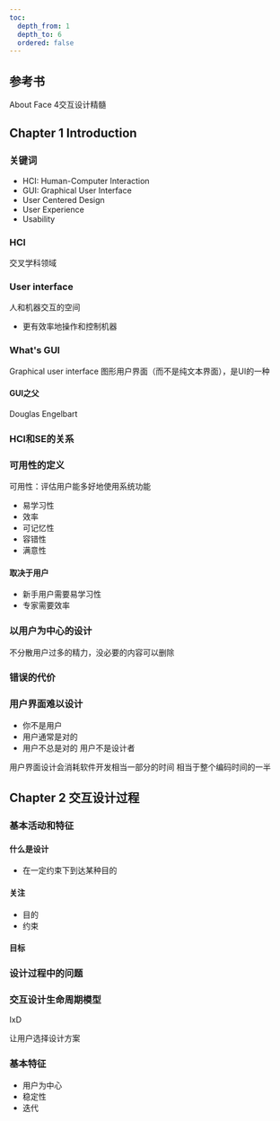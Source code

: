 ```yaml
---
toc:
  depth_from: 1
  depth_to: 6
  ordered: false
---
```


## 参考书
About Face 4交互设计精髓

## Chapter 1 Introduction
### 关键词
* HCI: Human-Computer Interaction
* GUI: Graphical User Interface
* User Centered Design
* User Experience
* Usability

### HCI
交叉学科领域

### User interface
人和机器交互的空间

* 更有效率地操作和控制机器

### What's GUI
Graphical user interface 图形用户界面（而不是纯文本界面），是UI的一种

#### GUI之父
Douglas Engelbart

### HCI和SE的关系

### 可用性的定义
可用性：评估用户能多好地使用系统功能

* 易学习性
* 效率
* 可记忆性
* 容错性
* 满意性

#### 取决于用户
* 新手用户需要易学习性
* 专家需要效率

### 以用户为中心的设计
不分散用户过多的精力，没必要的内容可以删除

### 错误的代价


### 用户界面难以设计
* 你不是用户
* 用户通常是对的
* 用户不总是对的
用户不是设计者

用户界面设计会消耗软件开发相当一部分的时间
相当于整个编码时间的一半

## Chapter 2 交互设计过程
### 基本活动和特征
#### 什么是设计
* 在一定约束下到达某种目的
#### 关注
* 目的
* 约束

#### 目标


### 设计过程中的问题


### 交互设计生命周期模型
IxD

让用户选择设计方案
### 基本特征
* 用户为中心
* 稳定性
* 迭代